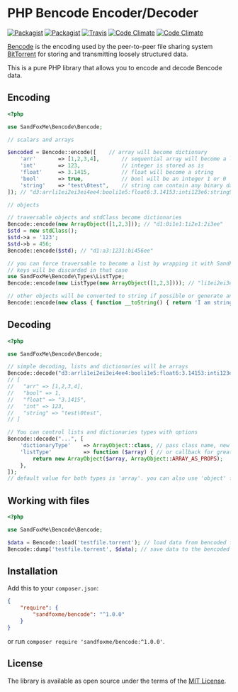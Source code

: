 # PHP Bencode Encoder/Decoder

[![Packagist](https://img.shields.io/packagist/v/sandfoxme/bencode.svg?maxAge=2592000)](https://packagist.org/packages/sandfoxme/bencode)
[![Packagist](https://img.shields.io/github/license/sandfoxme/bencode.svg?maxAge=2592000)](https://opensource.org/licenses/MIT)
[![Travis](https://img.shields.io/travis/sandfoxme/bencode.svg?maxAge=2592000)](https://travis-ci.org/sandfoxme/bencode)
[![Code Climate](https://img.shields.io/codeclimate/c/sandfoxme/bencode.svg?maxAge=2592000)](https://codeclimate.com/github/sandfoxme/bencode/coverage)
[![Code Climate](https://img.shields.io/codeclimate/maintainability/sandfoxme/bencode.svg?maxAge=2592000)](https://codeclimate.com/github/sandfoxme/bencode)

[Bencode](https://en.wikipedia.org/wiki/Bencode) is the encoding used by the peer-to-peer file sharing system
[BitTorrent](https://en.wikipedia.org/wiki/BitTorrent) for storing and transmitting loosely structured data.

This is a pure PHP library that allows you to encode and decode Bencode data.

## Encoding

```php
<?php

use SandFoxMe\Bencode\Bencode;

// scalars and arrays

$encoded = Bencode::encode([    // array will become dictionary
    'arr'       => [1,2,3,4],       // sequential array will become a list
    'int'       => 123,             // integer is stored as is
    'float'     => 3.1415,          // float will become a string
    'bool'      => true,            // bool will be an integer 1 or 0
    'string'    => "test\0test",    // string can contain any binary data
]); // "d3:arrli1ei2ei3ei4ee4:booli1e5:float6:3.14153:inti123e6:string9:test\0teste"

// objects

// traversable objects and stdClass become dictionaries
Bencode::encode(new ArrayObject([1,2,3])); // "d1:0i1e1:1i2e1:2i3ee"
$std = new stdClass(); 
$std->a = '123'; 
$std->b = 456;
Bencode::encode($std); // "d1:a3:1231:bi456ee"

// you can force traversable to become a list by wrapping it with SandFoxMe\Bencode\Types\ListType
// keys will be discarded in that case
use SandFoxMe\Bencode\Types\ListType;
Bencode::encode(new ListType(new ArrayObject([1,2,3]))); // "li1ei2ei3ee"

// other objects will be converted to string if possible or generate an error if not
Bencode::encode(new class { function __toString() { return 'I am string'; } }); // "11:I am string"
```

## Decoding

```php
<?php

use SandFoxMe\Bencode\Bencode;

// simple decoding, lists and dictionaries will be arrays
Bencode::decode("d3:arrli1ei2ei3ei4ee4:booli1e5:float6:3.14153:inti123e6:string9:test\0teste");
// [
//   "arr" => [1,2,3,4],
//   "bool" => 1,
//   "float" => "3.1415",
//   "int" => 123,
//   "string" => "test\0test",
// ]

// You can control lists and dictionaries types with options
Bencode::decode("...", [
    'dictionaryType'    => ArrayObject::class, // pass class name, new $type($array) will be created
    'listType'          => function ($array) { // or callback for greater flexibility
        return new ArrayObject($array, ArrayObject::ARRAY_AS_PROPS);
    },
]);
// default value for both types is 'array'. you can also use 'object' for stdClass
```

## Working with files

```php
<?php

use SandFoxMe\Bencode\Bencode;

$data = Bencode::load('testfile.torrent'); // load data from bencoded file
Bencode::dump('testfile.torrent', $data); // save data to the bencoded file
```

## Installation

Add this to your `composer.json`:

```json
{
    "require": {
        "sandfoxme/bencode": "^1.0.0"
    }
}
```

or run `composer require 'sandfoxme/bencode:^1.0.0'`.

## License

The library is available as open source under the terms of the [MIT License](https://opensource.org/licenses/MIT).

